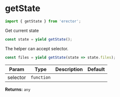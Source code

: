 getState
==
```js
import { getState } from 'erector';
```

Get current state
```js
const state = yield getState();
```
The helper can accept selector.
```js
const files = yield getState(state => state.files);
```

| Param  | Type                | Description  | Default   |
| ------ | ------------------- | ------------ | --------- |
| selector | `function` |  | 


__Returns:__ `any` 


